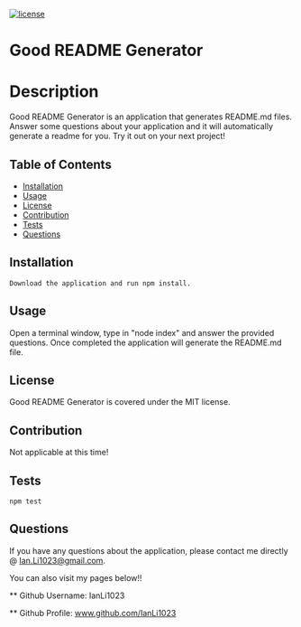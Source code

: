 

[![license](https://img.shields.io/badge/license-MIT-yellow.svg)](https://opensource.org/licenses/MIT)
# Good README Generator
# Description
Good README Generator is an application that generates README.md files.   Answer some questions about your application  and it will automatically generate a readme for you. Try it out on your next project!

## Table of Contents
* [Installation](#installation)
* [Usage](#usage)
* [License](#license)
* [Contribution](#contribution)
* [Tests](#tests)
* [Questions](#questions)

## Installation

```
Download the application and run npm install.
```

## Usage
Open a terminal window, type in "node index" and answer the provided questions. Once completed the application will generate the README.md file.
    
## License
Good README Generator is covered under the MIT license.

## Contribution
Not applicable at this time!

## Tests

```
npm test
```

## Questions

If you have any questions about the application, please contact me directly @ Ian.Li1023@gmail.com.

You can also visit my pages below!!

** Github Username: IanLi1023

** Github Profile: www.github.com/IanLi1023
